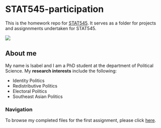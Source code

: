 # STAT545-participation
This is the homework repo for [STAT545](https://stat545.stat.ubc.ca). It serves as a folder for projects and assignnments undertaken for STAT545. 

![](https://media.tenor.com/images/4499c00cb6446e066b244a7859f695af/tenor.gif)

## About me 

My name is Isabel and I am a PhD student at the department of Political Science. My **research interests** include the following:

* Identity Politics
* Redistributive Politics
* Electoral Politics
* Southeast Asian Politics

### Navigation

To browse my completed files for the first assignment, please click [here](https://github.com/STAT545-UBC-hw-2019-20/stat545-hw-isabelchew/tree/master/Assignment%201).
